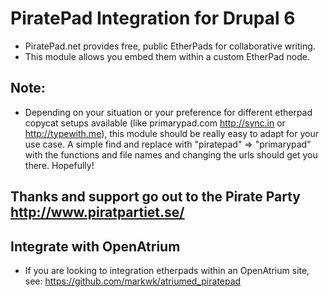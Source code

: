 # PiratePad Integration for Drupal 6
* PiratePad.net provides free, public EtherPads for collaborative writing. 
* This module allows you embed them within a custom EtherPad node. 

## Note:
* Depending on your situation or your preference for different etherpad copycat setups available (like primarypad.com http://sync.in or http://typewith.me), this module should be really easy to adapt for your use case. A simple find and replace with "piratepad" => "primarypad" with the functions and file names and changing the urls should get you there. Hopefully!

## Thanks and support go out to the Pirate Party http://www.piratpartiet.se/

## Integrate with OpenAtrium 
* If you are looking to integration etherpads within an OpenAtrium site, see: https://github.com/markwk/atriumed_piratepad